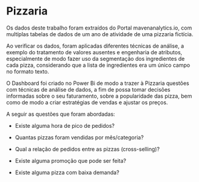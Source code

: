 # Pizzaria

Os dados deste trabalho foram extraídos do Portal mavenanalytics.io, com multíplas tabelas de dados de um ano de atividade de uma pizzaria fictícia.

Ao verificar os dados, foram aplicadas diferentes técnicas de análise, a exemplo do tratamento de valores ausentes e engenharia de atributos, especialmente de modo fazer uso da segmentação dos ingredientes de cada pizza, considerando que a lista de ingredientes era um único campo no formato texto.

O Dashboard foi criado no Power Bi de modo a trazer à Pizzaria questões com técnicas de análise de dados, a fim de possa tomar decisões informadas sobre o seu faturamento, sobre a popularidade das pizza, bem como de modo a criar estratégias de vendas e ajustar os preços.

A seguir as questões que foram abordadas: 

* Existe alguma hora de pico de pedidos?

* Quantas pizzas foram vendidas por mês/categoria?

* Qual a relação de pedidos entre as pizzas (cross-selling)?

* Existe alguma promoção que pode ser feita?

* Existe alguma pizza com baixa demanda?
